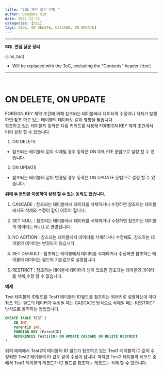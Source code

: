 ```yaml
---
title: "SQL 제약 조건 문법 "
author: DongWoo Kim
date: 2021-12-21
categories: [SQL]
tags: [SQL, ON DELETE, CASCADE, ON UPDATE]
---
```


---

**SQL 면접 질문 정리**

{:.no_toc}

* Will be replaced with the ToC, excluding the "Contents" header
{:toc}

---

<br/>

# **ON DELETE, ON UPDATE**
FOREIGN KEY 제약 조건에 의해 참조되는 테이블에서 데이터의 수정이나 삭제가 발생하면 참조 하고 있는 테이블의 데이터도 같이 영향을 받습니다. <br />
참조하고 있는 테이블의 동작은 다음 키워드를 사용해 FOREIGN KEY 제약 조건에서 미리 설정 할 수 있습니다. <br />

1. ON DELETE
- 참조되는 테이블의 값이 삭제될 경우 동작은 ON DELETE 문법으로 설정 할 수 있습니다.
2. ON UPDATE
- 참조되는 테이블의 값이 변경될 경우 동작은 ON UPDATE 문법으로 설정 할 수 있습니다.

__위에 두 문법을 이용하여 설정 할 수 있는 동작도 있습니다.__

1. CASCADE : 참조되는 테이블에서 데이터를 삭제하거나 수정하면 참조하는 테이블에서도 삭제와 수정이 같이 이루어 집니다.

2. SET NULL : 참조되는 테이블에서 데이터를 삭제하거나 수정하면 참조하는 테이블의 데이터는 NULL로 변경됩니다.

3. NO ACITION : 참조되는 테이블에서 데이터를 삭제하거나 수정해도, 참조하는 테이블의 데이터는 변경되지 않습니다.

4. SET DEFAULT : 참조되는 테이블에서 데이터를 삭제하거나 수정하면 참조하는 테이블의 데이터는 필드의 기본값으로 설정됩니다.

5. RESTRICT : 참조하는 테이블에 데이터가 남아 있으면 참조되는 테이블의 데이터를 삭제,수정 할 수 없습니다.


__예제__

Test 테이블의 ID필드를 Test1 테이블의 ID필드를 참조하는 외래키로 설정하는데
이때 참조 되는 필드의 데이터가 수정될 때는 CASCADE 방식으로
삭제될 때는 RESTRICT 방식으로 동작하는 방법입니다.

```sql
CREATE TABLE TEST (
    ID INT,
    ParentID INT,
    FOREIGN KEY (ParentID)
    REFERENCES Test1(ID) ON UPDATE CASCADE ON DELETE RESTRICT
)
```

위의 예제에서 Test2의 테이블의 ID 필드가 참조하고 있는 Test1 테이블의 ID 값이 수정되면
Test2 테이블의 ID 값도 같이 수정이 됩니다. 하지만 Test2 테이블의 레코드 중에서
Test1 테이블의 레코드가 ID 필드를 참조하는 레코드는 삭제 할 수 없습니다.

